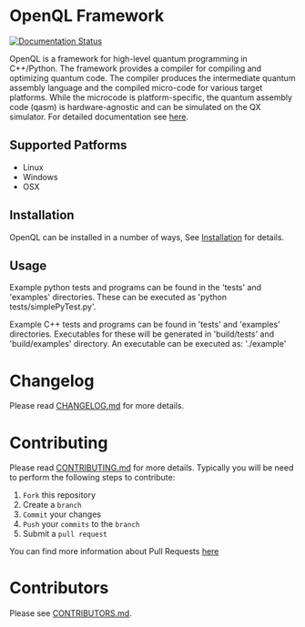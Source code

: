 # OpenQL Framework #

[![Documentation Status](https://readthedocs.org/projects/openql/badge/?version=latest)](https://openql.readthedocs.io/en/latest/?badge=latest)

OpenQL is a framework for high-level quantum programming in C++/Python. The framework provides a compiler for compiling and optimizing quantum code. The compiler produces the intermediate quantum assembly language and the compiled micro-code for various target platforms. While the microcode is platform-specific, the quantum assembly code (qasm) is hardware-agnostic and can be simulated on the QX simulator. For detailed documentation see [here](https://openql.readthedocs.io/en/sphinx-docs/#).

## Supported Patforms

* Linux
* Windows
* OSX

## Installation

OpenQL can be installed in a number of ways, See [Installation](https://openql.readthedocs.io/en/latest/installation.html) for details.

## Usage

Example python tests and programs can be found in the 'tests' and 'examples' directories. These can be executed as 'python tests/simplePyTest.py'.

Example C++ tests and programs can be found in 'tests' and 'examples'
directories. Executables for these will be generated in 'build/tests' and 'build/examples' directory. An executable can be executed as: './example'



# Changelog

Please read [CHANGELOG.md](CHANGELOG.md) for more details.


# Contributing

Please read [CONTRIBUTING.md](CONTRIBUTING.md) for more details.
Typically you will be need to perform the following steps to contribute:

1. `Fork` this repository
1. Create a `branch`
1. `Commit` your changes
1. `Push` your `commits` to the `branch`
1. Submit a `pull request`

You can find more information about Pull Requests [here](https://help.github.com/categories/collaborating-on-projects-using-pull-requests/)

# Contributors
Please see [CONTRIBUTORS.md](CONTRIBUTORS.md).
